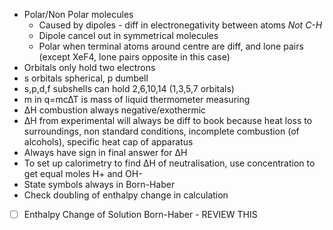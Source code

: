- Polar/Non Polar molecules
	- Caused by dipoles - diff in electronegativity between atoms *Not C-H*
	- Dipole cancel out in symmetrical molecules
	- Polar when terminal atoms around centre are diff, and lone pairs (except XeF4, lone pairs opposite in this case)
- Orbitals only hold two electrons
- s orbitals spherical, p dumbell
- s,p,d,f subshells can hold 2,6,10,14 (1,3,5,7 orbitals)
- m in q=mc∆T is mass of liquid thermometer measuring
- ∆H combustion always negative/exothermic
- ∆H from experimental will always be diff to book because heat loss to surroundings, non standard conditions, incomplete combustion (of alcohols), specific heat cap of apparatus
- Always have sign in final answer for ∆H
- To set up calorimetry to find ∆H of neutralisation, use concentration to get equal moles H+ and OH-
- State symbols always in Born-Haber
- Check doubling of enthalpy change in calculation
- [ ] Enthalpy Change of Solution Born-Haber - REVIEW THIS